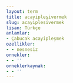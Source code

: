 ```yaml
---
layout: term
title: acayipleşivermek
slug: acayiplesivermek
lisan: Türkçe
anlamlar:
- Çabucak acayipleşmek
ozellikler:
- - nesnesiz
ornekler:
- - ''
orneklerkaynak:
- - ''
---
```

